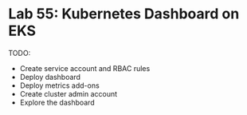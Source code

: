 
# Lab 55: Kubernetes Dashboard on EKS

TODO:

- Create service account and RBAC rules
- Deploy dashboard 
- Deploy metrics add-ons
- Create cluster admin account
- Explore the dashboard